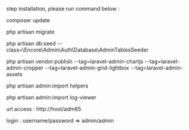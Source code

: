 step installation, please run command below : 

composer update

php artisan migrate

php artisan db:seed --class=\Encore\Admin\Auth\Database\AdminTablesSeeder

php artisan vendor:publish --tag=laravel-admin-chartjs --tag=laravel-admin-cropper --tag=laravel-admin-grid-lightbox --tag=laravel-admin-assets

php artisan admin:import helpers

php artisan admin:import log-viewer

url access : http://host/adm65

login : username/password => admin/admin
